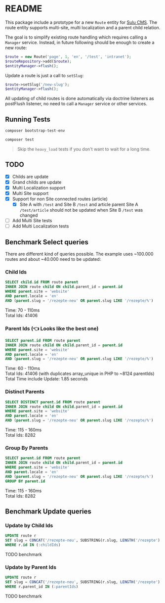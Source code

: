 # README

This package include a prototype for a new `Route` entity for [Sulu CMS](https://github.com/sulu/sulu).
The route entity supports multi-site, multi localization and a parent child relation.

The goal is to simplify existing route handling which requires calling a `Manager` service.
Instead, in future following should be enough to create a new route:

```php
$route = new Route('page', 1, 'en', '/test', 'intranet');
$routeRepository->add($route);
$entityManager->flush();
```

Update a route is just a call to `setSlug`:

```php
$route->setSlug('/new-slug');
$entityManager->flush();
```

All updating of child routes is done automatically via doctrine listeners as postFlush listener,
no need to call a `Manager` service or other services.

## Running Tests

```bash
composer bootstrap-test-env

composer test
```

> Skip the `heavy_load` tests if you don't want to wait for a long time.

## TODO

 - [x] Childs are update
 - [x] Grand childs are update
 - [x] Multi Localization support
 - [x] Multi Site support
 - [x] Support for non Site connected routes (article)
    - [x] Site A with `/test` and Site B `/test` and article parent Site A `/test/article` should not be updated when Site B `/test` was changed
 - [ ] Add Multi Site tests
 - [ ] Add Multi Localization tests

## Benchmark Select queries

There are different kind of queries possible. The example uses ~100.000 routes and about ~40.000 need to be updated:

### Child Ids

```sql
SELECT child.id FROM route parent
INNER JOIN route child ON child.parent_id = parent.id
WHERE parent.site = 'website'
AND parent.locale = 'en'
AND (parent.slug = '/rezepte-neu' OR parent.slug LIKE '/rezepte/%')
```

Time: 70 - 110ms  
Total Ids: 41406  

### Parent Ids (👈 Looks like the best one)

```sql
SELECT parent.id FROM route parent
INNER JOIN route child ON child.parent_id = parent.id
WHERE parent.site = 'website'
AND parent.locale = 'en'
AND (parent.slug = '/rezepte-neu' OR parent.slug LIKE '/rezepte/%')
```

Time: 60 - 110ms  
Total Ids: 41406 (with duplicates array_unique in PHP to ~8124 parentIds)  
Total Time include Update: 1.85 seconds  

### Distinct Parents

```sql
SELECT DISTINCT parent.id FROM route parent
INNER JOIN route child ON child.parent_id = parent.id
WHERE parent.site = 'website'
AND parent.locale = 'en'
AND (parent.slug = '/rezepte-neu' OR parent.slug LIKE '/rezepte/%')
```

Time: 115 - 160ms  
Total Ids: 8282  

### Group By Parents

```sql
SELECT parent.id FROM route parent
INNER JOIN route child ON child.parent_id = parent.id
WHERE parent.site = 'website'
AND parent.locale = 'en'
AND (parent.slug = '/rezepte-neu' OR parent.slug LIKE '/rezepte/%')
GROUP BY parent.id
```

Time: 115 - 160ms  
Total Ids: 8282

## Benchmark Update queries

### Update by Child Ids

```sql
UPDATE route r
SET slug = CONCAT('/rezepte-neu', SUBSTRING(r.slug, LENGTH('/rezepte') + 1))
WHERE r.id IN (:childIds)
```

TODO benchmark

### Update by Parent Ids

```sql
UPDATE route r
SET slug = CONCAT('/rezepte-neu', SUBSTRING(r.slug, LENGTH('/rezepte') + 1))
WHERE r.parent_id IN (:parentIds)
```

TODO benchmark
